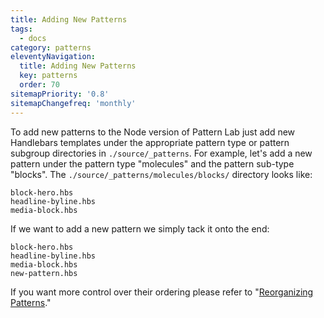 ```yaml
---
title: Adding New Patterns
tags:
  - docs
category: patterns
eleventyNavigation:
  title: Adding New Patterns
  key: patterns
  order: 70
sitemapPriority: '0.8'
sitemapChangefreq: 'monthly'
---
```


To add new patterns to the Node version of Pattern Lab just add new Handlebars templates under the appropriate pattern type or pattern subgroup directories in `./source/_patterns`. For example, let's add a new pattern under the pattern type "molecules" and the pattern sub-type "blocks". The `./source/_patterns/molecules/blocks/` directory looks like:

    block-hero.hbs
    headline-byline.hbs
    media-block.hbs

If we want to add a new pattern we simply tack it onto the end:

    block-hero.hbs
    headline-byline.hbs
    media-block.hbs
    new-pattern.hbs

If you want more control over their ordering please refer to "[Reorganizing Patterns](/docs/reorganizing-patterns/)."
